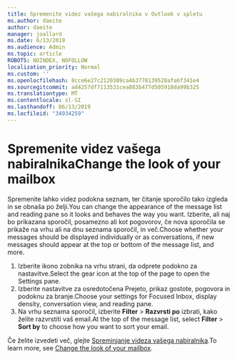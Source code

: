 ```yaml
---
title: Spremenite videz vašega nabiralnika v Outlook v spletu
ms.author: daeite
author: daeite
manager: joallard
ms.date: 6/13/2019
ms.audience: Admin
ms.topic: article
ROBOTS: NOINDEX, NOFOLLOW
localization_priority: Normal
ms.custom: ''
ms.openlocfilehash: 8cce6e27c2120389ca4b3778139528afa6f341e4
ms.sourcegitcommit: ad4257df7113531cea883b477d505918da99b325
ms.translationtype: MT
ms.contentlocale: sl-SI
ms.lasthandoff: 06/13/2019
ms.locfileid: "34934259"
---
```

# <a name="change-the-look-of-your-mailbox"></a><span data-ttu-id="0b4ce-102">Spremenite videz vašega nabiralnika</span><span class="sxs-lookup"><span data-stu-id="0b4ce-102">Change the look of your mailbox</span></span>

<span data-ttu-id="0b4ce-103">Spremenite lahko videz podokna seznam, ter čitanje sporočilo tako izgleda in se obnaša po želji.</span><span class="sxs-lookup"><span data-stu-id="0b4ce-103">You can change the appearance of the message list and reading pane so it looks and behaves the way you want.</span></span> <span data-ttu-id="0b4ce-104">Izberite, ali naj bo prikazana sporočil, posamezno ali kot pogovorov, če nova sporočila se prikaže na vrhu ali na dnu seznama sporočil, in več.</span><span class="sxs-lookup"><span data-stu-id="0b4ce-104">Choose whether your messages should be displayed individually or as conversations, if new messages should appear at the top or bottom of the message list, and more.</span></span>

1. <span data-ttu-id="0b4ce-105">Izberite ikono zobnika na vrhu strani, da odprete podokno za nastavitve.</span><span class="sxs-lookup"><span data-stu-id="0b4ce-105">Select the gear icon at the top of the page to open the Settings pane.</span></span>
1. <span data-ttu-id="0b4ce-106">Izberite nastavitve za osredotočena Prejeto, prikaz gostote, pogovora in podoknu za branje.</span><span class="sxs-lookup"><span data-stu-id="0b4ce-106">Choose your settings for Focused Inbox, display density, conversation view, and reading pane.</span></span>
1. <span data-ttu-id="0b4ce-107">Na vrhu seznama sporočil, izberite **Filter** > **Razvrsti po** izbrati, kako želite razvrstiti vaš email.</span><span class="sxs-lookup"><span data-stu-id="0b4ce-107">At the top of the message list, select **Filter** > **Sort by** to choose how you want to sort your email.</span></span>

<span data-ttu-id="0b4ce-108">Če želite izvedeti več, glejte [Spreminjanje videza vašega nabiralnika](https://support.office.com/article/b41c2ecb-f23c-42b3-b7f8-659646d5e58c).</span><span class="sxs-lookup"><span data-stu-id="0b4ce-108">To learn more, see [Change the look of your mailbox](https://support.office.com/article/b41c2ecb-f23c-42b3-b7f8-659646d5e58c).</span></span>